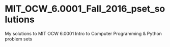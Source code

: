 # MIT_OCW_6.0001_Fall_2016_pset_solutions
My solutions to MIT OCW 6.0001 Intro to Computer Programming &amp; Python problem sets
